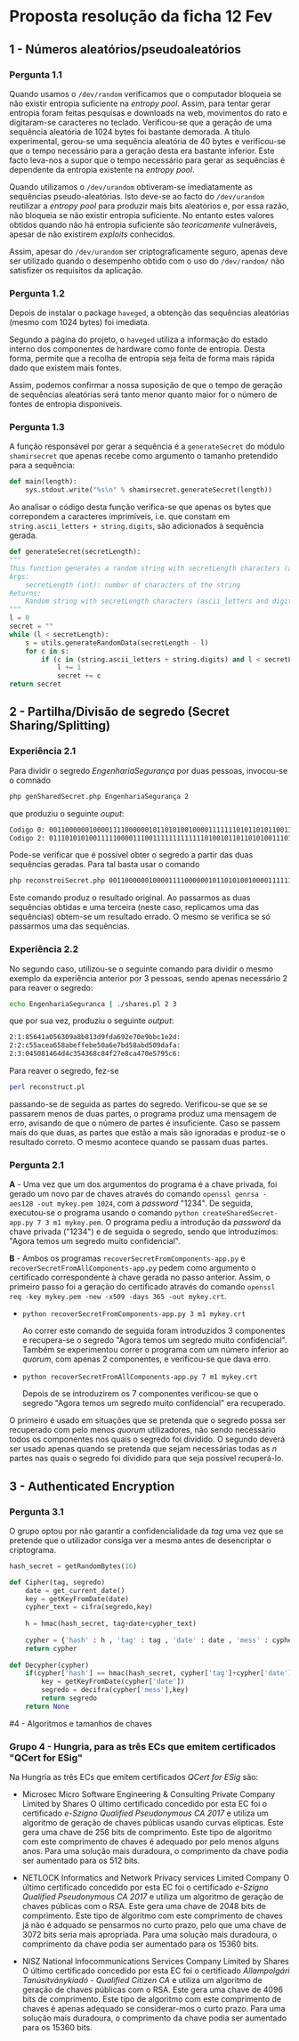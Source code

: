 # Proposta resolução da ficha 12 Fev

## 1 - Números aleatórios/pseudoaleatórios

### Pergunta 1.1 
Quando usamos o `/dev/random` verificamos que o computador bloqueia se não existir entropia suficiente na _entropy pool_. Assim, para tentar gerar entropia foram feitas pesquisas e downloads na web, movimentos do rato e digitaram-se caracteres no teclado. Verificou-se que a geração de uma sequência aleatória de 1024 bytes foi bastante demorada. A título experimental, gerou-se uma sequência aleatória de 40 bytes e verificou-se que o tempo necessário para a geração desta era bastante inferior. Este facto leva-nos a supor que o tempo necessário para gerar as sequências é dependente da entropia existente na _entropy pool_.

Quando utilizamos o `/dev/urandom` obtiveram-se imediatamente as sequências pseudo-aleatórias. Isto deve-se ao facto do `/dev/urandom` reutilizar a _entropy pool_ para produzir mais bits aleatórios e, por essa razão, não bloqueia se não existir entropia suficiente.
No entanto estes valores obtidos quando não há entropia suficiente são _teoricamente_ vulneráveis, apesar de não existirem _exploits_ conhecidos.

Assim, apesar do `/dev/urandom` ser criptograficamente seguro, apenas deve ser utilizado quando o desempenho obtido com o uso do `/dev/random/` não satisfizer os
requisitos da aplicação.

### Pergunta 1.2

Depois de instalar o package `haveged`, a obtenção das sequências aleatórias (mesmo com 1024 bytes) foi imediata.

Segundo a página do projeto, o `haveged` utiliza a informação do estado interno dos componentes de hardware como fonte de entropia. Desta forma, permite que a recolha de entropia seja feita de forma mais rápida dado que existem mais fontes.

Assim, podemos confirmar a nossa suposição de que o tempo de geração de sequências aleatórias será tanto menor quanto maior for o número de fontes de entropia disponiveis.

### Pergunta 1.3

A função responsável por gerar a sequência é a `generateSecret` do módulo `shamirsecret` que apenas recebe como argumento o tamanho pretendido para a sequência:  

```python
def main(length):
    sys.stdout.write("%s\n" % shamirsecret.generateSecret(length))
```

Ao analisar o código desta função verifica-se que apenas os bytes que correpondem a caracteres imprimíveis, i.e. que constam em `string.ascii_letters + string.digits`, são adicionados à sequência gerada.

```Python
def generateSecret(secretLength):
"""
This function generates a random string with secretLength characters (ascii_letters and digits).
Args:
    secretLength (int): number of characters of the string
Returns:
    Random string with secretLength characters (ascii_letters and digits)
"""
l = 0
secret = ""
while (l < secretLength):
    s = utils.generateRandomData(secretLength - l)
    for c in s:
        if (c in (string.ascii_letters + string.digits) and l < secretLength): # printable character
            l += 1
            secret += c
return secret
```



## 2 - Partilha/Divisão de segredo (Secret Sharing/Splitting)

### Experiência 2.1
Para dividir o segredo _EngenhariaSegurança_ por duas pessoas, invocou-se o comnado
```bash
php genSharedSecret.php EngenhariaSegurança 2
```
que produziu o seguinte _ouput_:
```bash
Codigo 0: 0011000000100001111000000101101010010000111111101011010110011110011101001110101011010000111111101110110011110100000111010001101101111100100000011000110011011100 
Codigo 2: 0111010101001111100001110011111111111110100101101101010011101100000111011000101110000011100110111000101110000001011011110111101000010010010000100010101110111101
```
Pode-se verificar que é possível obter o segredo a partir das duas sequências geradas. Para tal basta usar o comando 
```bash
php reconstroiSecret.php 0011000000100001111000000101101010010000111111101011010110011110011101001110101011010000111111101110110011110100000111010001101101111100100000011000110011011100 0111010101001111100001110011111111111110100101101101010011101100000111011000101110000011100110111000101110000001011011110111101000010010010000100010101110111101
```
Este comando produz o resultado original. Ao passarmos as duas sequências obtidas e uma terceira (neste caso, replicamos uma das sequências) obtem-se um resultado errado. O mesmo se verifica se só passarmos uma das sequências.

### Experiência 2.2
No segundo caso, utilizou-se o seguinte comando para dividir o mesmo exemplo da experiência anterior por 3 pessoas, sendo apenas necessário 2 para reaver o segredo:
```bash
echo EngenhariaSeguranca | ./shares.pl 2 3 
```
que por sua vez, produziu o seguinte _output_:
```bash
2:1:85641a056309a8b813d9fda692e70e9bbc1e2d:
2:2:c55acea658abeffebe50a6e7bd58abd509dafa:
2:3:045081464d4c354368c84f27e8ca470e5795c6:
```
Para reaver o segredo, fez-se
```bash
perl reconstruct.pl
```
passando-se de seguida as partes do segredo. Verificou-se que se se passarem menos de duas partes, o programa produz uma mensagem de erro, avisando de que o número de partes é insuficiente. Caso se passem mais do que duas, as partes que estão a mais são ignoradas e produz-se o resultado correto. O mesmo acontece quando se passam duas partes. 

### Pergunta 2.1

**A** - Uma vez que um dos argumentos do programa é a chave privada, foi gerado um novo par de chaves através do comando ```openssl genrsa -aes128 -out mykey.pem 1024```, com a _password_ "1234". De seguida, executou-se o programa usando o comando ```python createSharedSecret-app.py 7 3 m1 mykey.pem```. O programa pediu a introdução da _password_ da chave privada ("1234") e de seguida o segredo, sendo que introduzimos: "Agora temos um segredo muito confidencial".

**B** - Ambos os programas ```recoverSecretFromComponents-app.py``` e ```recoverSecretFromAllComponents-app.py``` pedem como argumento o certificado correspondente à chave gerada no passo anterior. Assim, o primeiro passo foi a geração do certificado através do comando ```openssl req -key mykey.pem -new -x509 -days 365 -out mykey.crt```.

- ```python recoverSecretFromComponents-app.py 3 m1 mykey.crt```

  Ao correr este comando de seguida foram introduzidos 3 componentes e recupera-se o segredo "Agora temos um segredo muito confidencial". Também se experimentou correr o programa com um número inferior ao _quorum_, com apenas 2 componentes, e verificou-se que dava erro. 

- ```python recoverSecretFromAllComponents-app.py 7 m1 mykey.crt```

  Depois de se introduzirem os 7 componentes verificou-se que o segredo "Agora temos um segredo muito confidencial" era recuperado. 

O primeiro é usado em situações que se pretenda que o segredo possa ser recuperado com pelo menos _quorum_ utilizadores, não sendo necessário todos os componentes nos quais o segredo foi dividido. O segundo deverá ser usado apenas quando se pretenda que sejam necessárias todas as _n_ partes nas quais o segredo foi dividido para que seja possível recuperá-lo.

## 3 - Authenticated Encryption

### Pergunta 3.1

O grupo optou por não garantir a confidencialidade da _tag_ uma vez que se pretende que o utilizador consiga ver a mesma antes de desencriptar o criptograma.

```python
hash_secret = getRandomBytes(16)

def Cipher(tag, segredo)
	date = get_current_date()
    key = getKeyFromDate(date)
	cypher_text = cifra(segredo,key)
    
    h = hmac(hash_secret, tag+date+cypher_text)
    
    cypher = {'hash' : h , 'tag' : tag , 'date' : date , 'mess' : cypher_text}
    return cypher
    
def Decypher(cypher)
	if(cypher['hash'] == hmac(hash_secret, cypher['tag']+cypher['date']+cypher['mess']))
		key = getKeyFromDate(cypher['date'])
		segredo = decifra(cypher['mess'],key)
        return segredo
    return None
```






#4 - Algoritmos e tamanhos de chaves
### Grupo 4 - Hungria, para as três ECs que emitem certificados "QCert for ESig"

Na Hungria as três ECs que emitem certificados _QCert for ESig_ são:
* Microsec Micro Software Engineering & Consulting Private Company Limited by Shares
    O último certificado concedido por esta EC foi o certificado _e-Szigno Qualified Pseudonymous CA 2017_ e utiliza um algoritmo de geração de chaves públicas usando curvas elipticas. Este gera uma chave de 256 bits de comprimento. Este tipo de algoritmo com este comprimento de chaves é adequado por pelo menos alguns anos. Para uma solução mais duradoura, o comprimento da chave podia ser aumentado para os 512 bits.

* NETLOCK Informatics and Network Privacy services Limited Company
    O último certificado concedido por esta EC foi o certificado _e-Szigno Qualified Pseudonymous CA 2017_ e utiliza um algoritmo de geração de chaves públicas com o RSA. Este gera uma chave de 2048 bits de comprimento. Este tipo de algoritmo com este comprimento de chaves já não é adquado se pensarmos no curto prazo, pelo que uma chave de 3072 bits seria mais apropriada. Para uma solução mais duradoura, o comprimento da chave podia ser aumentado para os 15360 bits.

* NISZ National Infocommunications Services Company Limited by Shares
 O último certificado concedido por esta EC foi o certificado _Állampolgári Tanúsítványkiadó - Qualified Citizen CA_ e utiliza um algoritmo de geração de chaves públicas com o RSA. Este gera uma chave de 4096 bits de comprimento. Este tipo de algoritmo com este comprimento de chaves é apenas adequado se considerar-mos o curto prazo. Para uma solução mais duradoura, o comprimento da chave podia ser aumentado para os 15360 bits.
